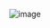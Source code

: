 ![image](https://user-images.githubusercontent.com/61492320/213093055-6a86df5e-821b-453e-ae27-0f86585ac530.png)
